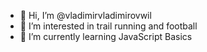 - 👋 Hi, I’m @vladimirvladimirovwil
- 👀 I’m interested in trail running and football
- 🌱 I’m currently learning JavaScript Basics


